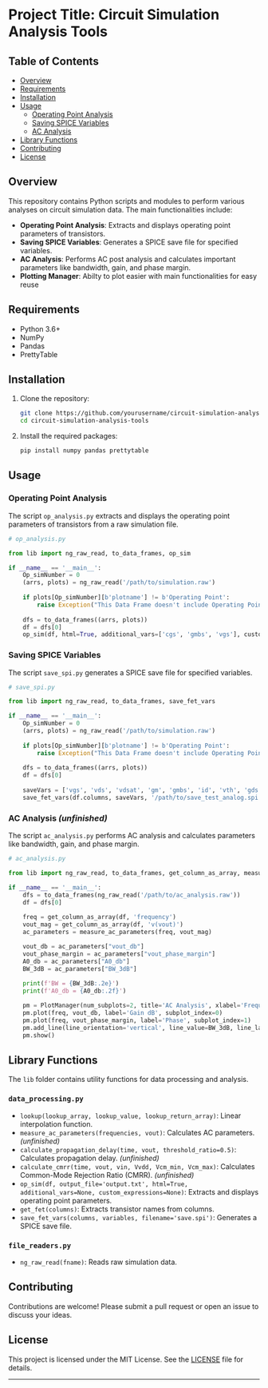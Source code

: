 # Project Title: Circuit Simulation Analysis Tools

## Table of Contents
- [Overview](#overview)
- [Requirements](#requirements)
- [Installation](#installation)
- [Usage](#usage)
  - [Operating Point Analysis](#operating-point-analysis)
  - [Saving SPICE Variables](#saving-spice-variables)
  - [AC Analysis](#ac-analysis)
- [Library Functions](#library-functions)
- [Contributing](#contributing)
- [License](#license)

## Overview
This repository contains Python scripts and modules to perform various analyses on circuit simulation data. The main functionalities include:
- **Operating Point Analysis**: Extracts and displays operating point parameters of transistors.
- **Saving SPICE Variables**: Generates a SPICE save file for specified variables.
- **AC Analysis**: Performs AC post analysis and calculates important parameters like bandwidth, gain, and phase margin.
- **Plotting Manager**: Abilty to plot easier with main functionalities for easy reuse

## Requirements
- Python 3.6+
- NumPy
- Pandas
- PrettyTable

## Installation
1. Clone the repository:
   ```bash
   git clone https://github.com/yourusername/circuit-simulation-analysis-tools.git
   cd circuit-simulation-analysis-tools
   ```
2. Install the required packages:
   ```bash
   pip install numpy pandas prettytable
   ```

## Usage
### Operating Point Analysis
The script `op_analysis.py` extracts and displays the operating point parameters of transistors from a raw simulation file.

```python
# op_analysis.py

from lib import ng_raw_read, to_data_frames, op_sim

if __name__ == '__main__':
    Op_simNumber = 0
    (arrs, plots) = ng_raw_read('/path/to/simulation.raw')
    
    if plots[Op_simNumber][b'plotname'] != b'Operating Point':
        raise Exception("This Data Frame doesn't include Operating Point Analysis")
    
    dfs = to_data_frames((arrs, plots))
    df = dfs[0]
    op_sim(df, html=True, additional_vars=['cgs', 'gmbs', 'vgs'], custom_expressions={"Avi": "gm*ro"})
```

### Saving SPICE Variables
The script `save_spi.py` generates a SPICE save file for specified variables.

```python
# save_spi.py

from lib import ng_raw_read, to_data_frames, save_fet_vars

if __name__ == '__main__':
    Op_simNumber = 0
    (arrs, plots) = ng_raw_read('/path/to/simulation.raw')
    
    if plots[Op_simNumber][b'plotname'] != b'Operating Point':
        raise Exception("This Data Frame doesn't include Operating Point Analysis")
    
    dfs = to_data_frames((arrs, plots))
    df = dfs[0]
    
    saveVars = ['vgs', 'vds', 'vdsat', 'gm', 'gmbs', 'id', 'vth', 'gds', 'cgs']
    save_fet_vars(df.columns, saveVars, '/path/to/save_test_analog.spi')
```

### AC Analysis  _(unfinished)_
The script `ac_analysis.py` performs AC analysis and calculates parameters like bandwidth, gain, and phase margin.

```python
# ac_analysis.py

from lib import ng_raw_read, to_data_frames, get_column_as_array, measure_ac_parameters, PlotManager

if __name__ == '__main__':
    dfs = to_data_frames(ng_raw_read('/path/to/ac_analysis.raw'))
    df = dfs[0]
    
    freq = get_column_as_array(df, 'frequency')
    vout_mag = get_column_as_array(df, 'v(vout)')
    ac_parameters = measure_ac_parameters(freq, vout_mag)

    vout_db = ac_parameters["vout_db"]
    vout_phase_margin = ac_parameters["vout_phase_margin"]
    A0_db = ac_parameters["A0_db"]
    BW_3dB = ac_parameters["BW_3dB"]
    
    print(f'BW = {BW_3dB:.2e}')
    print(f'A0_db = {A0_db:.2f}')

    pm = PlotManager(num_subplots=2, title='AC Analysis', xlabel='Frequency', ylabel='')
    pm.plot(freq, vout_db, label='Gain dB', subplot_index=0)
    pm.plot(freq, vout_phase_margin, label='Phase', subplot_index=1)
    pm.add_line(line_orientation='vertical', line_value=BW_3dB, line_label='BW 3dB', line_color='red')
    pm.show()
```

## Library Functions
The `lib` folder contains utility functions for data processing and analysis.

### `data_processing.py`
- `lookup(lookup_array, lookup_value, lookup_return_array)`: Linear interpolation function.
- `measure_ac_parameters(frequencies, vout)`: Calculates AC parameters. _(unfinished)_
- `calculate_propagation_delay(time, vout, threshold_ratio=0.5)`: Calculates propagation delay. _(unfinished)_
- `calculate_cmrr(time, vout, vin, Vvdd, Vcm_min, Vcm_max)`: Calculates Common-Mode Rejection Ratio (CMRR). _(unfinished)_
- `op_sim(df, output_file='output.txt', html=True, additional_vars=None, custom_expressions=None)`: Extracts and displays operating point parameters.
- `get_fet(columns)`: Extracts transistor names from columns.
- `save_fet_vars(columns, variables, filename='save.spi')`: Generates a SPICE save file.

### `file_readers.py`
- `ng_raw_read(fname)`: Reads raw simulation data.

## Contributing
Contributions are welcome! Please submit a pull request or open an issue to discuss your ideas.

## License
This project is licensed under the MIT License. See the [LICENSE](LICENSE) file for details.

---
